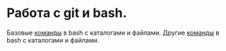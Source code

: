 # Работа с git и bash.  
Базовые [команды](https://github.com/kate-strakovich/git_bash/blob/main/bash1.txt) в bash с каталогами и файлами.
Другие [команды](https://github.com/kate-strakovich/git_bash/blob/main/bash2.txt) в bash с каталогами и файлами.
